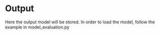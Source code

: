 # Output

Here the output model will be stored.
In order to load the model, follow the example in model_evaluation.py
